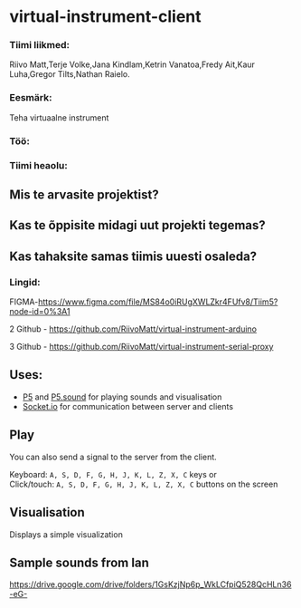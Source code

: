 # virtual-instrument-client
### Tiimi liikmed:
Riivo Matt,Terje Volke,Jana Kindlam,Ketrin Vanatoa,Fredy Ait,Kaur Luha,Gregor Tilts,Nathan Raielo.
### Eesmärk:
Teha  virtuaalne instrument
### Töö:

### Tiimi heaolu:
## Mis te arvasite projektist?

## Kas te õppisite midagi uut projekti tegemas?

## Kas tahaksite samas tiimis uuesti osaleda?

### Lingid:
FIGMA-https://www.figma.com/file/MS84o0iRUgXWLZkr4FUfv8/Tiim5?node-id=0%3A1

2 Github - https://github.com/RiivoMatt/virtual-instrument-arduino

3 Github - https://github.com/RiivoMatt/virtual-instrument-serial-proxy

## Uses:
- [P5](https://p5js.org/) and [P5.sound](https://p5js.org/reference/#/libraries/p5.sound) for playing sounds and visualisation
- [Socket.io](https://socket.io/) for communication between server and clients 

## Play
You can also send a signal to the server from the client.

Keyboard: ```A, S, D, F, G, H, J, K, L, Z, X, C``` keys or  
Click/touch: ```A, S, D, F, G, H, J, K, L, Z, X, C``` buttons on the screen

## Visualisation
Displays a simple visualization 

## Sample sounds from Ian

https://drive.google.com/drive/folders/1GsKzjNp6p_WkLCfpiQ528QcHLn36-eG-
